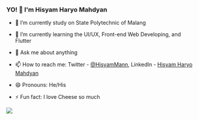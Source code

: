 ### YO! 👋 I'm Hisyam Haryo Mahdyan


- 🔭 I’m currently study on State Polytechnic of Malang
- 🌱 I’m currently learning the UI/UX, Front-end Web Developing, and Flutter
- 💬 Ask me about anything 
- 📫 How to reach me: Twitter - [ @HisyamMann](https://twitter.com/HisyamMann), LinkedIn - [ Hisyam Haryo Mahdyan](https://www.linkedin.com/in/hisyam-haryo-mahdyan-6022b61b8/)


- 😄 Pronouns: He/His
- ⚡ Fun fact: I love Cheese so much

<img src= "https://github-readme-stats.vercel.app/api?username=mashhisyam&&show_icons=true&title_color=2a9d8f&icon_color=2a9d8f&text_color=fefae0&bg_color=0C3E54">


